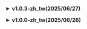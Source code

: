 </details>

**<details><summary>v1.0.3-zh_tw(2025/06/27)</summary>**

### 翻譯基於版本 `v1.5.a`
* 稍微修改了一下Logo
* 套用MiSans TC VF 字體來解決 TextMeshPro 顯示為方格問題
  * Unity font asset creator -> AssetsBundle Browser
* 修正部分翻譯 (雜)
 
</details>

**<details><summary>v1.0.0-zh_tw(2025/06/26)</summary>**

### 翻譯基於版本 `v1.5.a`
* 初始化repo (GitHub : https://github.com/Vocaloid2048/PEAK-zh-tw-Translation)
* 部分内容由AI翻譯，或許有文法錯漏
* 發現翻譯有問題嗎？可以到我的Discord伺服器 - [Coding Band](https://discord.gg/uXatcbWKv2) 提出
* 承蒙DimaLooper 和 [RTLC團隊](https://discord.gg/QahpjZzGkm)的允許，基於 [PEAK Russian Translation](https://thunderstore.io/c/peak/p/RTLC/PEAK_Russian_Translation/) 製作的繁體中文翻譯模組
 
</details>
</details>